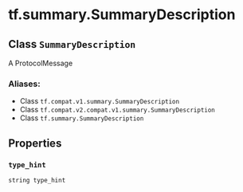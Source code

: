 <div itemscope itemtype="http://developers.google.com/ReferenceObject">
<meta itemprop="name" content="tf.summary.SummaryDescription" />
<meta itemprop="path" content="Stable" />
<meta itemprop="property" content="type_hint"/>
</div>

# tf.summary.SummaryDescription

## Class `SummaryDescription`

A ProtocolMessage



### Aliases:

* Class `tf.compat.v1.summary.SummaryDescription`
* Class `tf.compat.v2.compat.v1.summary.SummaryDescription`
* Class `tf.summary.SummaryDescription`

<!-- Placeholder for "Used in" -->


## Properties

<h3 id="type_hint"><code>type_hint</code></h3>

`string type_hint`




